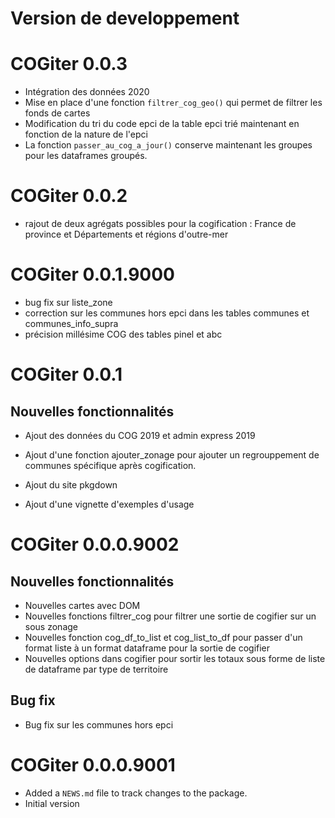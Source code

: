 # Version de developpement


# COGiter 0.0.3

- Intégration des données 2020
- Mise en place d'une fonction `filtrer_cog_geo()` qui permet de filtrer les fonds de cartes
- Modification du tri du code epci de la table epci trié maintenant en fonction de la nature de l'epci
- La fonction `passer_au_cog_a_jour()` conserve maintenant les groupes pour les dataframes groupés.

# COGiter 0.0.2

- rajout de deux agrégats possibles pour la cogification : France de province et Départements et régions d'outre-mer

# COGiter 0.0.1.9000

- bug fix sur liste_zone
- correction sur les communes hors epci dans les tables communes et communes_info_supra
- précision millésime COG des tables pinel et abc

# COGiter 0.0.1

## Nouvelles fonctionnalités

- Ajout des données du COG 2019 et admin express 2019
- Ajout d'une fonction ajouter_zonage pour ajouter un regrouppement de communes spécifique après cogification.

- Ajout du site pkgdown

- Ajout d'une vignette d'exemples d'usage

# COGiter 0.0.0.9002

## Nouvelles fonctionnalités

* Nouvelles cartes avec DOM
* Nouvelles fonctions filtrer_cog pour filtrer une sortie de cogifier sur un sous zonage
* Nouvelles fonction cog_df_to_list et cog_list_to_df pour passer d'un format liste à un format dataframe pour la sortie de cogifier
* Nouvelles options dans cogifier pour sortir les totaux sous forme de liste de dataframe par type de territoire

## Bug fix

* Bug fix sur les communes hors epci

# COGiter 0.0.0.9001

* Added a `NEWS.md` file to track changes to the package.
* Initial version
